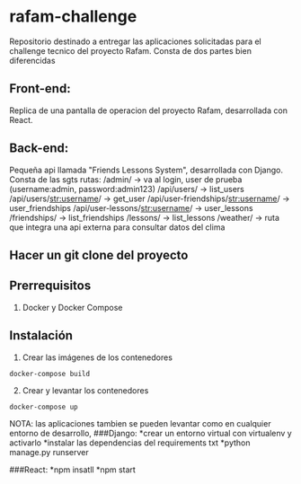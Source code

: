 # rafam-challenge
Repositorio destinado a entregar las aplicaciones solicitadas para el challenge tecnico del proyecto Rafam. 
Consta de dos partes bien diferencidas

## Front-end:
Replica de una pantalla de operacion del proyecto Rafam, desarrollada con React.

## Back-end:
Pequeña api llamada "Friends Lessons System", desarrollada con Django.
Consta de las sgts rutas:
/admin/   -> va al login, user de prueba (username:admin, password:admin123)
/api/users/                           -> list_users
/api/users/<str:username>/            -> get_user
/api/user-friendships/<str:username>/ -> user_friendships
/api/user-lessons/<str:username>/     -> user_lessons
/friendships/                         -> list_friendships
/lessons/                             -> list_lessons
/weather/  -> ruta que integra una api externa para consultar datos del clima

## Hacer un git clone del proyecto

## Prerrequisitos

1. Docker y Docker Compose

## Instalación

1. Crear las imágenes de los contenedores
```
docker-compose build
```

2. Crear y levantar los contenedores
```
docker-compose up
```

NOTA: las aplicaciones tambien se pueden levantar como en cualquier entorno de desarrollo,
###Django: 
*crear un entorno virtual con virtualenv y activarlo 
*instalar las dependencias del requirements txt
*python manage.py runserver

###React:
*npm insatll
*npm start
